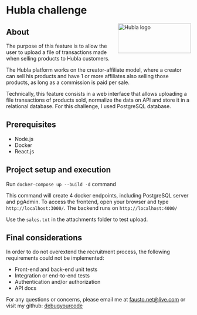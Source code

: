 # Hubla challenge

<img src="logo.png" align="right" alt="Hubla logo" width="199" height="81">

## About

The purpose of this feature is to allow the user to upload a file of transactions made when selling products to Hubla customers.

The Hubla platform works on the creator-affiliate model, where a creator
can sell his products and have 1 or more affiliates also selling those
products, as long as a commission is paid per sale.

Technically, this feature consists in a web interface that allows uploading a file
transactions of products sold, normalize the data on API and store it in a
relational database. For this challenge, I used PostgreSQL database. 

## Prerequisites

- Node.js
- Docker
- React.js

## Project setup and execution

Run `docker-compose up --build -d` command

This command will create 4 docker endpoints, including PostgreSQL server and pgAdmin. To access the frontend, open your browser and type `http://localhost:3000/`. The backend runs on `http://localhost:4000/`

Use the `sales.txt` in the attachments folder to test upload.

## Final considerations

In order to do not overextend the recruitment process, the following requirements could not be implemented:

- Front-end and back-end unit tests
- Integration or end-to-end tests
- Authentication and/or authorization
- API docs

For any questions or concerns, please email me at [fausto.net@live.com](mailto:fausto.net@live.com) or visit my github: [debugyourcode](https://github.com/debugyourcode)
